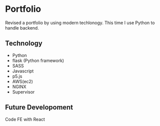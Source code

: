 # Portfolio
Revised a portfolio by using modern techlonogy. This time I use Python to handle backend. 

## Technology 
* Python
* flask (Python framework)
* SASS 
* Javascript
* p5.js 
* AWS(ec2)
* NGINX
* Supervisor

## Future Developoment
Code FE with React


